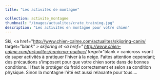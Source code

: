 ```yaml
---
title: "Les activités de montagne"

collection: activite_montagne
thumbnail: "/images/actualites/crate_training.jpg"
description: "Les activités en montagne pour votre chien"
---
```


Ski, <a href="http://www.chien-calme.com/actualites/skijoring-canin/ target=_"blank" > skijoring </a> et <a href=" http://www.chien-calme.com/actualites/canicroo-quebec/ target=_"blank > canicross </a> <sont de super activités à pratiquer l'hiver à la neige. Faites attention cependant; des précautions s'imposent pour que votre chien sorte dans de bonnes conditions. Il faut le protéger du froid correctement et selon sa condition physique.
Sinon la montagne l'été est aussi relaxante pour tous....

